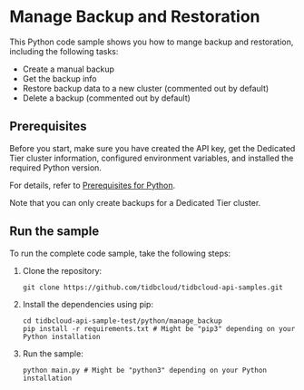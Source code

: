 # Manage Backup and Restoration

This Python code sample shows you how to mange backup and restoration, including the following tasks:

- Create a manual backup
- Get the backup info
- Restore backup data to a new cluster (commented out by default)
- Delete a backup (commented out by default)

## Prerequisites

Before you start, make sure you have created the API key, get the Dedicated Tier cluster information, configured environment variables, and installed the required Python version.

For details, refer to [Prerequisites for Python](../README.md#prerequisites).

Note that you can only create backups for a Dedicated Tier cluster.

## Run the sample

To run the complete code sample, take the following steps:

1. Clone the repository:

   ```
   git clone https://github.com/tidbcloud/tidbcloud-api-samples.git
   ```

2. Install the dependencies using pip:

   ```shell
   cd tidbcloud-api-sample-test/python/manage_backup
   pip install -r requirements.txt # Might be "pip3" depending on your Python installation
   ```

3. Run the sample:

   ```shell
   python main.py # Might be "python3" depending on your Python installation
   ```
